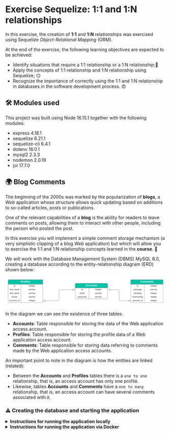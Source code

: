 # Exercise Sequelize: 1:1 and 1:N relationships

In this exercise, the creation of **1:1** and **1:N** relationships was exercised using Sequelize _Object-Relational Mapping_ (ORM).

At the end of the exercise, the following learning objectives are expected to be achieved:

- Identify situations that require a 1:1 relationship or a 1:N relationship;👀
- Apply the concepts of 1:1 relationship and 1:N relationship using Sequelize; :smirk:
- Recognize the importance of correctly using the 1:1 and 1:N relationship in databases in the software development process. :heart_eyes:

## 🛠 Modules used

This project was built using Node 16.15.1 together with the following modules:

- express 4.18.1
- sequelize 6.21.1
- sequelize-cli 6.4.1
- dotenv 16.0.1
- mysql2 2.3.3
- nodemon 2.0.19
- joi 17.7.0

## 🌍 Blog Comments

The beginning of the 2000s was marked by the popularization of **blogs**, a _Web_ application whose structure allows quick updating based on additions to so-called articles, posts or publications.

One of the relevant capabilities of a **blog** is the ability for readers to leave comments on posts, allowing them to interact with other people, including the person who posted the post.

In this exercise you will implement a simple comment storage mechanism (a very simplistic clipping of a blog _Web_ application) but which will allow you to exercise the 1:1 and 1:N relationship concepts learned in the **course**. :tada:

We will work with the Database Management System (DBMS) MySQL 8.0, creating a database according to the entity-relationship diagram (ERD) shown below:

![Entity-Relationship Diagram](figures/der-trybe-blog-comments.png)

In the diagram we can see the existence of three tables:

- **Accounts**: Table responsible for storing the data of the Web application access account.
- **Profiles**: Table responsible for storing the profile data of a Web application access account.
- **Comments**: Table responsible for storing data referring to comments made by the Web application access accounts.

An important point to note in the diagram is how the entities are linked (related):

- Between the **Accounts** and **Profiles** tables there is a `one to one` relationship, that is, an access account has only one profile.
- Likewise, tables **Accounts** and **Comments** have a `one to many` relationship, that is, an access account can have several comments associated with it.

### ⚠️ Creating the database and starting the application

<details><summary><strong>Instructions for running the application locally</strong></summary>

1. First it will be necessary to create an `.env` file that has the necessary environment variables for the application to access your MySQL DBMS (there is a file called `.env.example` which can be copied and renamed to `.env `).

The '.env' file must contain the following content:

```bash
DATABASE_USER=root
DATABASE_PASSWORD=password
DATABASE_HOSTNAME=hostname
PORT=3001
```

Where:

- _DATABASE_USER_: MySQL username. Here we are using the **root** user but, in a production environment, you should use another user for security reasons;
- _DATABASE_PASSWORD_: The password of the username specified in _DATABASE_USER_;
- _DATABASE_HOSTNAME_: The name of the _host_ (host computer) on which the MySQL server is running. If you are running the MySQL server on your local computer the value should be `127.0.0.1`;
- _PORT_: The port used by the Node API server.

2. Install dependencies

```bash
npm install
```

3. Run the following commands to create the `trybe_blog_comment` database on your MySQL server and populate the tables with some data

```bash
npx sequelize-cli db:drop
npx sequelize-cli db:create
npx sequelize-cli db:migrate
npx sequelize-cli db:seed:all
```

4. Start the API server

```bash
npm run debug
```

</details>

<details><summary><strong>Instructions for running the application via Docker</strong></summary>
  
There is a `docker-compose.yml` file set up if you want to run containers via Docker.

1. Start containers

```bash
docker-compose up -d
```

2. Access the API Container

```bash
docker exec -it exercise-sequelize-associations-11-1n-api-1 bash
```

3. Install dependencies

```bash
npm install
```

4. Run the following commands to create the `trybe_blog_comment` database on your MySQL server and populate the tables with some data

```bash
npx sequelize-cli db:drop
npx sequelize-cli db:create
npx sequelize-cli db:migrate
npx sequelize-cli db:seed:all
```

5. Start the API server

```bash
npm run debug
```

</details>
